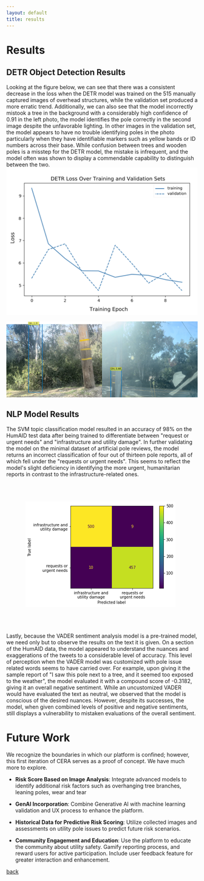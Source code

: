 ```yaml
---
layout: default
title: results
---
```

# Results
<!-- 
![](static/figures/detr_performance.png)

<img src="static/figures/confusion_matrix.png"
     alt="Confusion_matrix SVM"
     style="margin = 50px" />
-->

## DETR Object Detection Results
Looking at the figure below, we can see that there was a consistent decrease in the loss when the DETR model was trained on the 515 manually captured images of overhead structures, while the validation set produced a more erratic trend. 
Additionally, we can also see that the model incorrectly mistook a tree in the background with a considerably high confidence of 0.91 in the left photo, the model identifies the pole correctly in the second image despite the unfavorable lighting. In other images in the validation set, the model appears to have no trouble identifying poles in the photo particularly when they have identifiable markers such as yellow bands or ID numbers across their base. While confusion between trees and wooden poles is a misstep for the DETR model, the mistake is infrequent, and the model often was shown to display a commendable capability to distinguish between the two.
<img src="static/figures/detr_performance.png" class = 'awesomePic' alt="DETR Performance" style="height: 200;">
<div style="display: flex; justify-content: center;">
  <div style="width: 50%; text-align: center;">
    <img src="static/figures/detr_result1.png" alt="DETR Performance 2" style="width: 100%; height: 200px; object-fit: cover;">
  </div>
  <div style="width: 50%; text-align: center;">
    <img src="static/figures/detr_result2.png" alt="DETR Performance 3" style="width: 100%; height: 200px; object-fit: cover;">
  </div>
</div>

## NLP Model Results
The SVM topic classification model resulted in an accuracy of 98% on the HumAID test data after being trained to differentiate between "request or urgent needs" and "infrastructure and utility damage". In further validating the model on the minimal dataset of artificial pole reviews, the model returns an incorrect classification of four out of thirteen pole reports, all of which fell under the "requests or urgent needs". This seems to reflect the model's slight deficiency in identifying the more urgent, humanitarian reports in contrast to the infrastructure-related ones.

<img src="static/figures/matrix.png" class = 'awesomePic' alt="Confusion Matrix SVM" style="margin: 50px;">

Lastly, because the VADER sentiment analysis model is a pre-trained model, we need only but to observe the results on the text it is given. On a section of the HumAID data, the model appeared to understand the nuances and exaggerations of the tweets to a considerable level of accuracy. This level of perception when the VADER model was customized with pole issue related words seems to have carried over. For example, upon giving it the sample report of "I saw this pole next to a tree, and it seemed too exposed to the weather", the model evaluated it with a compound score of -0.3182, giving it an overall negative sentiment. While an uncustomized VADER would have evaluated the text as neutral, we observed that the model is conscious of the desired nuances. However, despite its successes, the model, when given combined levels of positive and negative sentiments, still displays a vulnerability to mistaken evaluations of the overall sentiment.

# Future Work
We recognize the boundaries in which our platform is confined; however, this first iteration of CERA serves as a proof of concept. We have much more to explore.

- **Risk Score Based on Image Analysis**: Integrate advanced models to identify additional risk factors such as overhanging tree branches, leaning poles, wear and tear
- **GenAI Incorporation**: Combine Generative AI with machine learning  validation and UX process to enhance the platform.
- **Historical Data for Predictive Risk Scoring**: Utilize collected images and assessments on utility pole issues to predict future risk scenarios.

- **Community Engagement and Education**: Use the platform to educate the community about utility safety. Gamify reporting process, and reward users for active participation. Include user feedback feature for greater interaction and enhancement.

[back](./)

